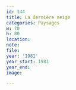 ```yaml
---
id: 144
title: La derniére neige
categories: Paysages
w: 70
h: 80
location:
note:
file:
year: '1981'
year_start: 1981
year_end:
image:

---
```

